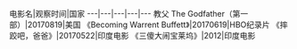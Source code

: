 电影名|观察时间|国家
---|---|---|---|---
教父 The Godfather（第一部）|20170819|美国
《Becoming Warrent Buffett》|20170619|HBO纪录片
《摔跤吧，爸爸》|20170522|印度电影
《三傻大闹宝莱坞》|2012|印度电影
